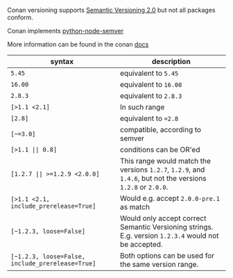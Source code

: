 Conan versioning supports [Semantic Versioning 2.0](https://semver.org) but not all packages conform.

Conan implements [python-node-semver](https://github.com/podhmo/python-node-semver)

More information can be found in the conan [docs](https://docs.conan.io/en/latest/versioning/version_ranges.html#version-ranges)

| syntax                                           | description                                                                                                 |
| ------------------------------------------------ | ----------------------------------------------------------------------------------------------------------- |
| `5.45`                                           | equivalent to `5.45`                                                                                        |
| `16.00`                                          | equivalent to `16.00`                                                                                       |
| `2.8.3`                                          | equivalent to `2.8.3`                                                                                       |
| `[>1.1 <2.1]`                                    | In such range                                                                                               |
| `[2.8]`                                          | equivalent to `=2.8`                                                                                        |
| `[~=3.0]`                                        | compatible, according to semver                                                                             |
| `[>1.1 \|\| 0.8]`                                | conditions can be OR'ed                                                                                     |
| `[1.2.7 \|\| >=1.2.9 <2.0.0]`                    | This range would match the versions `1.2.7`, `1.2.9`, and `1.4.6`, but not the versions `1.2.8` or `2.0.0`. |
| `[>1.1 <2.1, include_prerelease=True]`           | Would e.g. accept `2.0.0-pre.1` as match                                                                    |
| `[~1.2.3, loose=False]`                          | Would only accept correct Semantic Versioning strings. E.g. version `1.2.3.4` would not be accepted.        |
| `[~1.2.3, loose=False, include_prerelease=True]` | Both options can be used for the same version range.                                                        |
